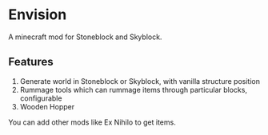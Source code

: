 # Envision

A minecraft mod for Stoneblock and Skyblock.

## Features

1. Generate world in Stoneblock or Skyblock, with vanilla structure position
2. Rummage tools which can rummage items through particular blocks, configurable
3. Wooden Hopper

You can add other mods like Ex Nihilo to get items.